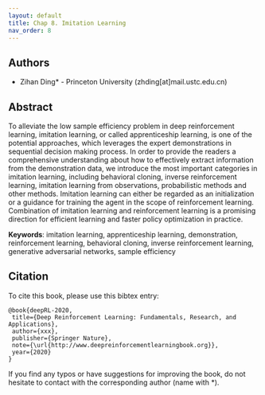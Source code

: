 ```yaml
---
layout: default
title: Chap 8. Imitation Learning
nav_order: 8
---
```


## Authors

- Zihan Ding* - Princeton University (zhding[at]mail.ustc.edu.cn)

## Abstract

To alleviate the low sample efficiency problem in deep reinforcement learning, imitation learning, or called apprenticeship learning, is one of the potential approaches, which leverages the expert demonstrations in sequential decision making process. 
In order to provide the readers a comprehensive understanding about how to effectively extract information from the demonstration data, we introduce the most important categories in imitation learning, including behavioral cloning, inverse reinforcement learning, imitation learning from observations, probabilistic methods and other methods. Imitation learning can either be regarded as an initialization or a guidance for training the agent in the scope of reinforcement learning. Combination of imitation learning and reinforcement learning is a promising direction for efficient learning and faster policy optimization in practice. 

**Keywords**: imitation learning, apprenticeship learning, demonstration, reinforcement learning, behavioral cloning, inverse reinforcement learning, generative adversarial networks, sample efficiency

## Citation

To cite this book, please use this bibtex entry:

```
@book{deepRL-2020,
 title={Deep Reinforcement Learning: Fundamentals, Research, and Applications},
 author={xxx},
 publisher={Springer Nature},
 note={\url{http://www.deepreinforcementlearningbook.org}},
 year={2020}
}
```



If you find any typos or have suggestions for improving the book, do not hesitate to contact with the corresponding author (name with *).